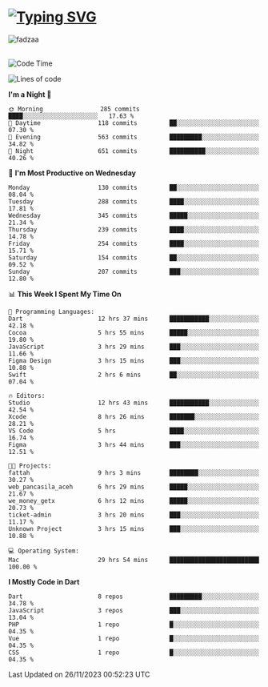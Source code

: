 
<h1 align="left"><a href="https://git.io/typing-svg"><img src="https://readme-typing-svg.demolab.com?font=Fira+Code&pause=1000&color=F7F7F7&random=false&width=600&lines=Hi+%F0%9F%91%8B%2C+I'm+Fattah+Anggit+Al+Dzakwan;Junior+Software+Developer+from+SMK+Raden+Umar+Said" alt="Typing SVG" /></a></h1>


<div align="left" display="flex"> 
  <img src="https://komarev.com/ghpvc/?username=fadzaa&label=Profile%20views&color=0e75b6&style=flat" alt="fadzaa" /> 
</div>

<br/>

<!--START_SECTION:waka-->
![Code Time](http://img.shields.io/badge/Code%20Time-111%20hrs%2050%20mins-blue)

![Lines of code](https://img.shields.io/badge/From%20Hello%20World%20I%27ve%20Written-294.3%20thousand%20lines%20of%20code-blue)

**I'm a Night 🦉** 

```text
🌞 Morning                285 commits         ████░░░░░░░░░░░░░░░░░░░░░   17.63 % 
🌆 Daytime                118 commits         ██░░░░░░░░░░░░░░░░░░░░░░░   07.30 % 
🌃 Evening                563 commits         █████████░░░░░░░░░░░░░░░░   34.82 % 
🌙 Night                  651 commits         ██████████░░░░░░░░░░░░░░░   40.26 % 
```
📅 **I'm Most Productive on Wednesday** 

```text
Monday                   130 commits         ██░░░░░░░░░░░░░░░░░░░░░░░   08.04 % 
Tuesday                  288 commits         ████░░░░░░░░░░░░░░░░░░░░░   17.81 % 
Wednesday                345 commits         █████░░░░░░░░░░░░░░░░░░░░   21.34 % 
Thursday                 239 commits         ████░░░░░░░░░░░░░░░░░░░░░   14.78 % 
Friday                   254 commits         ████░░░░░░░░░░░░░░░░░░░░░   15.71 % 
Saturday                 154 commits         ██░░░░░░░░░░░░░░░░░░░░░░░   09.52 % 
Sunday                   207 commits         ███░░░░░░░░░░░░░░░░░░░░░░   12.80 % 
```


📊 **This Week I Spent My Time On** 

```text
💬 Programming Languages: 
Dart                     12 hrs 37 mins      ███████████░░░░░░░░░░░░░░   42.18 % 
Cocoa                    5 hrs 55 mins       █████░░░░░░░░░░░░░░░░░░░░   19.80 % 
JavaScript               3 hrs 29 mins       ███░░░░░░░░░░░░░░░░░░░░░░   11.66 % 
Figma Design             3 hrs 15 mins       ███░░░░░░░░░░░░░░░░░░░░░░   10.88 % 
Swift                    2 hrs 6 mins        ██░░░░░░░░░░░░░░░░░░░░░░░   07.04 % 

🔥 Editors: 
Studio                   12 hrs 43 mins      ███████████░░░░░░░░░░░░░░   42.54 % 
Xcode                    8 hrs 26 mins       ███████░░░░░░░░░░░░░░░░░░   28.21 % 
VS Code                  5 hrs               ████░░░░░░░░░░░░░░░░░░░░░   16.74 % 
Figma                    3 hrs 44 mins       ███░░░░░░░░░░░░░░░░░░░░░░   12.51 % 

🐱‍💻 Projects: 
fattah                   9 hrs 3 mins        ████████░░░░░░░░░░░░░░░░░   30.27 % 
web_pancasila_aceh       6 hrs 29 mins       █████░░░░░░░░░░░░░░░░░░░░   21.67 % 
we_money_getx            6 hrs 12 mins       █████░░░░░░░░░░░░░░░░░░░░   20.73 % 
ticket-admin             3 hrs 20 mins       ███░░░░░░░░░░░░░░░░░░░░░░   11.17 % 
Unknown Project          3 hrs 15 mins       ███░░░░░░░░░░░░░░░░░░░░░░   10.88 % 

💻 Operating System: 
Mac                      29 hrs 54 mins      █████████████████████████   100.00 % 
```

**I Mostly Code in Dart** 

```text
Dart                     8 repos             █████████░░░░░░░░░░░░░░░░   34.78 % 
JavaScript               3 repos             ███░░░░░░░░░░░░░░░░░░░░░░   13.04 % 
PHP                      1 repo              █░░░░░░░░░░░░░░░░░░░░░░░░   04.35 % 
Vue                      1 repo              █░░░░░░░░░░░░░░░░░░░░░░░░   04.35 % 
CSS                      1 repo              █░░░░░░░░░░░░░░░░░░░░░░░░   04.35 % 
```




 Last Updated on 26/11/2023 00:52:23 UTC
<!--END_SECTION:waka-->
